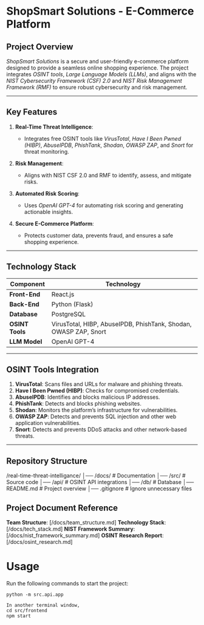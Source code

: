 # ShopSmart Solutions - E-Commerce Platform

## Project Overview
*ShopSmart Solutions* is a secure and user-friendly e-commerce platform designed to provide a seamless online shopping experience. The project integrates *OSINT tools*, *Large Language Models (LLMs)*, and aligns with the *NIST Cybersecurity Framework (CSF) 2.0* and *NIST Risk Management Framework (RMF)* to ensure robust cybersecurity and risk management.

---

## Key Features
1. **Real-Time Threat Intelligence**:
   - Integrates free OSINT tools like *VirusTotal*, *Have I Been Pwned (HIBP)*, *AbuseIPDB*, *PhishTank*, *Shodan*, *OWASP ZAP*, and *Snort* for threat monitoring.

2. **Risk Management**:
   - Aligns with NIST CSF 2.0 and RMF to identify, assess, and mitigate risks.

3. **Automated Risk Scoring**:
   - Uses *OpenAI GPT-4* for automating risk scoring and generating actionable insights.

4. **Secure E-Commerce Platform**:
   - Protects customer data, prevents fraud, and ensures a safe shopping experience.

---

## Technology Stack
| **Component**      | **Technology**                                                                 |
|---------------------|-------------------------------------------------------------------------------|
| **Front-End**       | React.js                                                                      |
| **Back-End**        | Python (Flask)                                                         |
| **Database**        | PostgreSQL                                                                    |
| **OSINT Tools**     | VirusTotal, HIBP, AbuseIPDB, PhishTank, Shodan, OWASP ZAP, Snort              |
| **LLM Model**       | OpenAI GPT-4                                                                  |

---

## OSINT Tools Integration

1. **VirusTotal**: Scans files and URLs for malware and phishing threats.
2. **Have I Been Pwned (HIBP)**: Checks for compromised credentials.
3. **AbuseIPDB**: Identifies and blocks malicious IP addresses.
4. **PhishTank**: Detects and blocks phishing websites.
5. **Shodan**: Monitors the platform’s infrastructure for vulnerabilities.
6. **OWASP ZAP**: Detects and prevents SQL injection and other web application vulnerabilities.
7. **Snort**: Detects and prevents DDoS attacks and other network-based threats.

---

## Repository Structure

/real-time-threat-intelligance/
│── /docs/           # Documentation
│── /src/            # Source code
│── /api/            # OSINT API integrations
│── /db/             # Database 
│── README.md        # Project overview
│── .gitignore       # Ignore unnecessary files


## Project Document Reference

**Team Structure**:         [/docs/team_structure.md]
**Technology Stack**:       [/docs/tech_stack.md]
**NIST Framework Summary**: [/docs/nist_framework_summary.md]
**OSINT Research Report**:  [/docs/osint_research.md]


# Usage 
Run the following commands to start the project:

```shell
python -m src.api.app

In another terminal window,
cd src/frontend
npm start
```